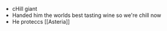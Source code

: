 - cHill giant
- Handed him the worlds best tasting wine so we're chill now
- He proteccs [[Asteria]]